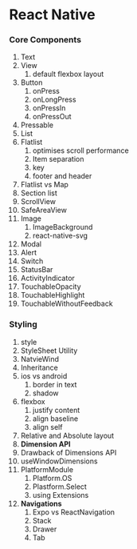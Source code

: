 # React Native

### **Core Components**

1. Text
1. View
    1. default flexbox layout
1. Button
    1. onPress
    1. onLongPress
    1. onPressIn
    1. onPressOut
1. Pressable
1. List
1. Flatlist
    1. optimises scroll performance
    1. Item separation
    1. key
    1. footer and header
1. Flatlist vs Map
1. Section list
1. ScrollView
1. SafeAreaView
1. Image
    1. ImageBackground
    1. react-native-svg
1. Modal
1. Alert
1. Switch
1. StatusBar
1. ActivityIndicator
1. TouchableOpacity
1. TouchableHighlight
1. TouchableWithoutFeedback

### **Styling**

1. style
1. StyleSheet Utility
1. NatvieWind
1. Inheritance
1. ios vs android
    1. border in text
    1. shadow
1. flexbox
    1. justify content
    1. align baseline
    1. align self
1. Relative and Absolute layout
1. **Dimension API**
1. Drawback of Dimensions API
1. useWindowDimensions
1. PlatformModule
    1. Platform.OS
    1. Plastform.Select
    1. using Extensions
1. **Navigations**
    1. Expo vs ReactNavigation
    1. Stack
    1. Drawer
    1. Tab
